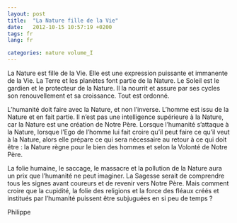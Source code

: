 ```yaml
---
layout: post
title:  "La Nature fille de la Vie"
date:   2012-10-15 10:57:19 +0200
tags: fr
lang: fr

categories: nature volume_I
---
```

La Nature est fille de la Vie. Elle est une expression puissante et immanente de la Vie. La Terre et les planètes font partie de la Nature. Le Soleil est le gardien et le protecteur de la Nature. Il la nourrit et assure par ses cycles son renouvellement et sa croissance. Tout est ordonné.

L’humanité doit faire avec la Nature, et non l’inverse. L’homme est issu de la Nature et en fait partie. Il n’est pas une intelligence supérieure à la Nature, car la Nature est une création de Notre Père. Lorsque l’humanité s’attaque à la Nature, lorsque l’Ego de l’homme lui fait croire qu’il peut faire ce qu’il veut à la Nature, alors elle prépare ce qui sera nécessaire au retour à ce qui doit être : la Nature règne pour le bien des hommes et selon la Volonté de Notre Père.

La folie humaine, le saccage, le massacre et la pollution de la Nature aura un prix que l’humanité ne peut imaginer. La Sagesse serait de comprendre tous les signes avant coureurs et de revenir vers Notre Père. Mais comment croire que la cupidité, la folie des religions et la force des fléaux créés et institués par l’humanité puissent être subjuguées en si peu de temps ?

Philippe


<!-- 
Ce(tte) œuvre est mise à disposition selon les termes de la Licence Creative Commons Attribution - Pas d’Utilisation Commerciale 4.0 International.
-->